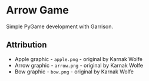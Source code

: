 # Arrow Game

Simple PyGame development with Garrison.


## Attribution
* Apple graphic - `apple.png` - original by Karnak Wolfe
* Arrow graphic - `arrow.png` - original by Karnak Wolfe
* Bow graphic - `bow.png` - original by Karnak Wolfe
